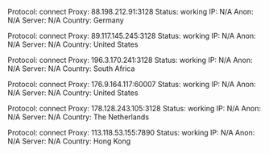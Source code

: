Protocol: connect
Proxy: 88.198.212.91:3128
Status: working
IP: N/A
Anon: N/A
Server: N/A
Country: Germany

Protocol: connect
Proxy: 89.117.145.245:3128
Status: working
IP: N/A
Anon: N/A
Server: N/A
Country: United States

Protocol: connect
Proxy: 196.3.170.241:3128
Status: working
IP: N/A
Anon: N/A
Server: N/A
Country: South Africa

Protocol: connect
Proxy: 176.9.164.117:60007
Status: working
IP: N/A
Anon: N/A
Server: N/A
Country: United States

Protocol: connect
Proxy: 178.128.243.105:3128
Status: working
IP: N/A
Anon: N/A
Server: N/A
Country: The Netherlands

Protocol: connect
Proxy: 113.118.53.155:7890
Status: working
IP: N/A
Anon: N/A
Server: N/A
Country: Hong Kong

